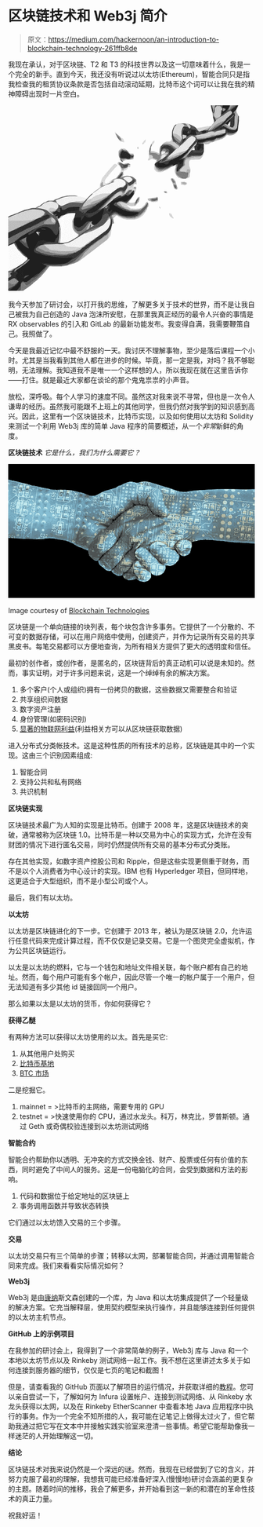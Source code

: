 # 区块链技术和 Web3j 简介

> 原文：<https://medium.com/hackernoon/an-introduction-to-blockchain-technology-261ffb8de>

我现在承认，对于区块链、T2 和 T3 的科技世界以及这一切意味着什么，我是一个完全的新手。直到今天，我还没有听说过以太坊(Ethereum)，智能合同只是指我检查我的租赁协议条款是否包括自动滚动延期，比特币这个词可以让我在我的精神障碍出现时一片空白。

![](img/b4206bc297da89ec225bef3f86ff0dcd.png)

我今天参加了研讨会，以打开我的思维，了解更多关于技术的世界，而不是让我自己被我为自己创造的 Java 泡沫所安慰，在那里我真正经历的最令人兴奋的事情是 RX observables 的引入和 GitLab 的最新功能发布。我变得自满，我需要鞭策自己。我照做了。

今天是我最近记忆中最不舒服的一天。我讨厌不理解事物，至少是落后课程一个小时。尤其是当我看到其他人都在进步的时候。毕竟，那一定是我，对吗？我不够聪明，无法理解。我知道我不是唯一一个这样想的人，所以我现在就在这里告诉你——打住。就是最近大家都在谈论的那个鬼鬼祟祟的小声音。

放松，深呼吸。每个人学习的速度不同。虽然这对我来说不寻常，但也是一次令人谦卑的经历。虽然我可能跟不上班上的其他同学，但我仍然对我学到的知识感到高兴。因此，这里有一个区块链技术，比特币实现，以及如何使用以太坊和 Solidity 来测试一个利用 Web3j 库的简单 Java 程序的简要概述，从一个*非常*新鲜的角度。

**区块链技术** *它是什么，我们为什么需要它？*

![](img/bd520b7a88834b8501140b94122a44dc.png)

Image courtesy of [Blockchain Technologies](http://www.blockchaintechnologies.com/)

区块链是一个单向链接的块列表，每个块包含许多事务。它提供了一个分散的、不可变的数据存储，可以在用户网络中使用，创建资产，并作为记录所有交易的共享黑皮书。每笔交易都可以方便地查询，为所有相关方提供了更大的透明度和信任。

最初的创作者，或创作者，是匿名的，区块链背后的真正动机可以说是未知的。然而，事实证明，对于许多问题来说，这是一个绰绰有余的解决方案。

1.  多个客户(个人或组织)拥有一份拷贝的数据，这些数据又需要整合和验证
2.  共享组织间数据
3.  数字资产注册
4.  身份管理(如密码识别)
5.  [显著的物联网利益](https://www.forbes.com/sites/delltechnologies/2017/06/27/how-blockchain-could-revolutionize-the-internet-of-things/#79613866eab4)(利益相关方可以从区块链获取数据)

进入分布式分类帐技术。这是这种性质的所有技术的总称，区块链是其中的一个实现。这由三个识别因素组成:

1.  智能合同
2.  支持公共和私有网络
3.  共识机制

**区块链实现**

区块链技术最广为人知的实现是比特币。创建于 2008 年，这是区块链技术的突破，通常被称为区块链 1.0。比特币是一种以交易为中心的实现方式，允许在没有财团的情况下进行匿名交易，同时仍然提供所有交易的基本分布式分类账。

存在其他实现，如数字资产控股公司和 Ripple，但是这些实现更侧重于财务，而不是以个人消费者为中心设计的实现。IBM 也有 Hyperledger 项目，但同样地，这更适合于大型组织，而不是小型公司或个人。

最后，我们有以太坊。

**以太坊**

以太坊是区块链进化的下一步。它创建于 2013 年，被认为是区块链 2.0，允许运行任意代码来完成计算过程，而不仅仅是记录交易。它是一个图灵完全虚拟机，作为公共区块链运行。

以太是以太坊的燃料，它与一个钱包和地址文件相关联，每个账户都有自己的地址。然而，每个用户可能有多个帐户，因此尽管一个唯一的帐户属于一个用户，但无法知道有多少其他 id 链接回同一个用户。

那么如果以太是以太坊的货币，你如何获得它？

**获得乙醚**

有两种方法可以获得以太坊使用的以太。首先是买它:

1.  从其他用户处购买
2.  [比特币基地](https://www.coinbase.com/)
3.  [BTC 市场](https://en.wikipedia.org/wiki/BTC_Markets)

二是挖掘它。

1.  mainnet = >比特币的主网络，需要专用的 GPU
2.  testnet = >快速使用你的 CPU，通过水龙头。科万，林克比，罗普斯顿。通过 Geth 或奇偶校验连接到以太坊测试网络

**智能合约**

智能合约帮助你以透明、无冲突的方式交换金钱、财产、股票或任何有价值的东西，同时避免了中间人的服务。这是一份电脑化的合同，会受到数据和方法的影响。

1.  代码和数据位于给定地址的区块链上
2.  事务调用函数并导致状态转换

它们通过以太坊馈入交易的三个步骤。

**交易**

以太坊交易只有三个简单的步骤；转移以太网，部署智能合同，并通过调用智能合同来完成。我们来看看实际情况如何？

**Web3j**

Web3j 是由[康纳](https://medium.com/u/6185ee730961?source=post_page-----261ffb8de--------------------------------)斯文森创建的一个库，为 Java 和以太坊集成提供了一个轻量级的解决方案。它充当解释层，使用契约模型来执行操作，并且能够连接到任何提供的以太坊主机节点。

**GitHub 上的示例项目**

在我参加的研讨会上，我得到了一个非常简单的例子，Web3j 库与 Java 和一个本地以太坊节点以及 Rinkeby 测试网络一起工作。我不想在这里讲述太多关于如何连接到服务器的细节，仅仅是七页的笔记和截图！

但是，请查看我的 GitHub 页面以了解项目的运行情况，并获取详细的[教程](https://github.com/JacqMT/web3j-maven-example/wiki)。您可以亲自尝试一下，了解如何为 Infura 设置帐户、连接到测试网络、从 Rinkeby 水龙头获得以太网，以及在 Rinkeby EtherScanner 中查看本地 Java 应用程序中执行的事务。作为一个完全不知所措的人，我可能在记笔记上做得太过火了，但它帮助我通过把它写在文本中并接触实践实验室来澄清一些事情。希望它能帮助像我一样迷茫的人开始理解这一切。

**结论**

区块链技术对我来说仍然是一个深远的谜。然而，我现在已经尝到了它的含义，并努力克服了最初的理解，我想我可能已经准备好深入(慢慢地)研讨会涵盖的更复杂的主题。随着时间的推移，我会了解更多，并开始看到这一新的和潜在的革命性技术的真正力量。

祝我好运！
